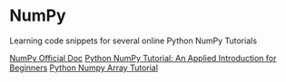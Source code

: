 # NumPy
Learning code snippets for several online Python NumPy Tutorials

[NumPy Official Doc](https://numpy.org/devdocs/user/quickstart.html)
[Python NumPy Tutorial: An Applied Introduction for Beginners](https://www.learndatasci.com/tutorials/applied-introduction-to-numpy-python-tutorial/)
[Python Numpy Array Tutorial](https://www.datacamp.com/tutorial/python-numpy-tutorial)
